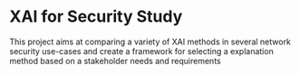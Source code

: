 # XAI for Security Study

This project aims at comparing a variety of XAI methods in several network security use-cases and create a framework for selecting a explanation method based on a stakeholder needs and requirements
